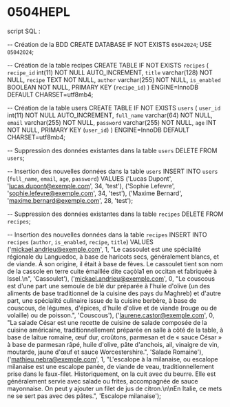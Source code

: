 # 0504HEPL

script SQL : 

-- Création de la BDD
CREATE DATABASE IF NOT EXISTS `05042024`;
USE `05042024`;

-- Création de la table recipes
CREATE TABLE IF NOT EXISTS `recipes` (
    `recipe_id` int(11) NOT NULL AUTO_INCREMENT,
    `title` varchar(128) NOT NULL,
    `recipe` TEXT NOT NULL,
    `author` varchar(255) NOT NULL,
    `is_enabled` BOOLEAN NOT NULL,
    PRIMARY KEY (`recipe_id`)
    ) ENGINE=InnoDB DEFAULT CHARSET=utf8mb4;

-- Création de la table users
CREATE TABLE IF NOT EXISTS `users` (
    `user_id` int(11) NOT NULL AUTO_INCREMENT,
    `full_name` varchar(64) NOT NULL,
    `email` varchar(255) NOT NULL,
    `password` varchar(255) NOT NULL,
    `age` INT NOT NULL,
    PRIMARY KEY (`user_id`)
    ) ENGINE=InnoDB DEFAULT CHARSET=utf8mb4;

-- Suppression des données existantes dans la table `users`
DELETE FROM `users`;

-- Insertion des nouvelles données dans la table `users`
INSERT INTO `users` (`full_name`, `email`, `age`, `password`) VALUES 
('Lucas Dupont', 'lucas.dupont@exemple.com', 34, 'test'),
('Sophie Lefevre', 'sophie.lefevre@exemple.com', 34, 'test'),
('Maxime Bernard', 'maxime.bernard@exemple.com', 28, 'test');

-- Suppression des données existantes dans la table `recipes`
DELETE FROM `recipes`;

-- Insertion des nouvelles données dans la table `recipes`
INSERT INTO `recipes` (`author`, `is_enabled`, `recipe`, `title`) VALUES 
('mickael.andrieu@exemple.com', 1, "Le cassoulet est une spécialité régionale du Languedoc, à base de haricots secs, généralement blancs, et de viande. À son origine, il était à base de fèves. Le cassoulet tient son nom de la cassole en terre cuite émaillée dite caçòla1 en occitan et fabriquée à Issel.\n", 'Cassoulet'),
('mickael.andrieu@exemple.com', 0, "Le couscous est d'une part une semoule de blé dur préparée à l'huile d'olive (un des aliments de base traditionnel de la cuisine des pays du Maghreb) et d'autre part, une spécialité culinaire issue de la cuisine berbère, à base de couscous, de légumes, d'épices, d'huile d'olive et de viande (rouge ou de volaille) ou de poisson.", 'Couscous'),
('laurene.castor@exemple.com', 0, "La salade César est une recette de cuisine de salade composée de la cuisine américaine, traditionnellement préparée en salle à côté de la table, à base de laitue romaine, œuf dur, croûtons, parmesan et de « sauce César » à base de parmesan râpé, huile d'olive, pâte d'anchois, ail, vinaigre de vin, moutarde, jaune d'œuf et sauce Worcestershire.", 'Salade Romaine'),
('mathieu.nebra@exemple.com', 1, "L'escalope à la milanaise, ou escalope milanaise est une escalope panée, de viande de veau, traditionnellement prise dans le faux-filet. Historiquement, on la cuit avec du beurre. Elle est généralement servie avec salade ou frites, accompagnée de sauce mayonnaise. On peut y ajouter un filet de jus de citron.\n\nEn Italie, ce mets ne se sert pas avec des pâtes.", 'Escalope milanaise');
